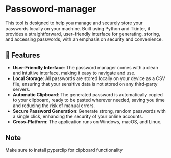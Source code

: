 # Passoword-manager
This tool is designed to help you manage and securely store your passwords locally on your machine. Built using Python and Tkinter, it provides a straightforward, user-friendly interface for generating, storing, and accessing passwords, with an emphasis on security and convenience.

## 🔑 Features
- **User-Friendly Interface**: The password manager comes with a clean and intuitive interface, making it easy to navigate and use.
- **Local Storage**: All passwords are stored locally on your device as a CSV file, ensuring that your sensitive data is not stored on any third-party servers.
- **Automatic Clipboard**: The generated password is automatically copied to your clipboard, ready to be pasted wherever needed, saving you time and reducing the risk of manual errors.
- **Secure Password Generation**: Generate strong, random passwords with a single click, enhancing the security of your online accounts.
- **Cross-Platform**: The application runs on Windows, macOS, and Linux.

## Note
Make sure to install pyperclip for clipboard functionality
